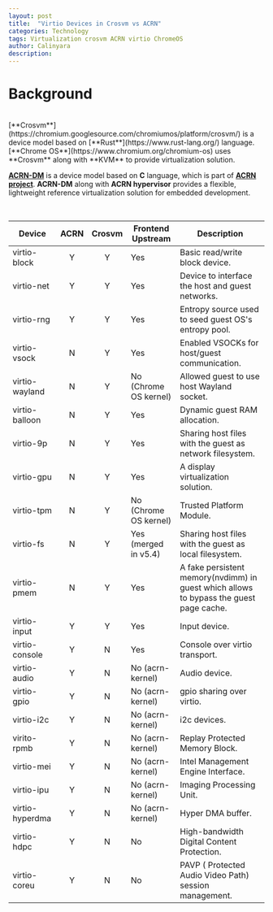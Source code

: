 ```yaml
---
layout: post
title:  "Virtio Devices in Crosvm vs ACRN"
categories: Technology
tags: Virtualization crosvm ACRN virtio ChromeOS
author: Calinyara
description: 
---
```


# Background

<br>
[**Crosvm**](https://chromium.googlesource.com/chromiumos/platform/crosvm/) is a device model based on [**Rust**](https://www.rust-lang.org/) language. [**Chrome OS**](https://www.chromium.org/chromium-os) uses **Crosvm** along with **KVM** to provide virtualization solution.

[**ACRN-DM**](https://github.com/projectacrn/acrn-hypervisor/tree/master/devicemodel) is a device model based on **C** language, which is part of [**ACRN project**](https://projectacrn.org/). **ACRN-DM** along with **ACRN hypervisor** provides a flexible, lightweight reference virtualization solution for embedded development. 

<br>

| Device          | ACRN | Crosvm | Frontend  Upstream          | Description                                                  |
| --------------- | :----: | :------: | --------------------------- | ------------------------------------------------------------ |
| virtio-block    | Y    | Y      | Yes                         | Basic read/write block device.                               |
| virtio-net      | Y    | Y      | Yes                         | Device to interface the host and guest networks.             |
| virtio-rng      | Y    | Y      | Yes                         | Entropy source used to seed guest OS's entropy pool.         |
| virtio-vsock    | N    | Y      | Yes                         | Enabled VSOCKs for host/guest communication.                 |
| virtio-wayland  | N    | Y      | No (Chrome OS kernel)       | Allowed guest to use host Wayland socket.                    |
| virtio-balloon  | N    | Y      | Yes                         | Dynamic guest RAM allocation.                                |
| virtio-9p       | N    | Y      | Yes                         | Sharing host files with the guest as network filesystem.     |
| virtio-gpu      | N    | Y      | Yes                         | A display virtualization solution.                           |
| virtio-tpm      | N    | Y      | No (Chrome OS kernel)       | Trusted Platform Module.                                     |
| virtio-fs       | N    | Y      | Yes (merged in v5.4)        | Sharing host files with the guest   as local filesystem.     |
| virtio-pmem     | N    | Y      | Yes                         | A fake persistent memory(nvdimm) in guest which allows to bypass  the guest page cache. |
| virtio-input    | Y    | Y      | Yes                         | Input device.                                                |
| virtio-console  | Y    | N      | Yes                         | Console over virtio transport.                               |
| virtio-audio    | Y    | N      | No (acrn-kernel)            | Audio device.                                                |
| virtio-gpio     | Y    | N      | No (acrn-kernel)            | gpio sharing over virtio.                                    |
| virtio-i2c      | Y    | N      | No (acrn-kernel)            | i2c devices.                                                 |
| virito-rpmb     | Y    | N      | No (acrn-kernel)            | Replay Protected Memory Block.                               |
| virtio-mei      | Y    | N      | No (acrn-kernel)            | Intel Management Engine Interface.                           |
| virtio-ipu      | Y    | N      | No (acrn-kernel)            | Imaging Processing Unit.                                     |
| virtio-hyperdma | Y    | N      | No (acrn-kernel)            | Hyper DMA buffer.                                            |
| virtio-hdpc     | Y    | N      | No												  | High-bandwidth Digital Content Protection.                   |
| virtio-coreu    | Y    | N      | No                          | PAVP ( Protected Audio Video Path) session management.       |

<br>


<!-- Global site tag (gtag.js) - Google Analytics -->
<script async src="https://www.googletagmanager.com/gtag/js?id=UA-66555622-4"></script>
<script>
  window.dataLayer = window.dataLayer || [];
  function gtag(){dataLayer.push(arguments);}
  gtag('js', new Date());

  gtag('config', 'UA-66555622-4');
</script>
